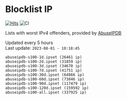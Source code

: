 # Blocklist IP

[![Hits](https://hits.seeyoufarm.com/api/count/incr/badge.svg?url=https%3A%2F%2Fgithub.com%2Fborestad%2Fblocklist-ip%2F&count_bg=%2379C83D&title_bg=%23555555&icon=&icon_color=%23E7E7E7&title=hits&edge_flat=false)](https://hits.seeyoufarm.com)  ![CI](https://img.shields.io/github/workflow/status/borestad/blocklist-ip/CI?style=flat-square)

Lists with worst IPv4 offenders, provided by [AbuseIPDB](https://www.abuseipdb.com/)

<!-- FOOTER-PLACEHOLDER -->
Updated every 5 hours<br>
Last update: `2023-08-01 - 10:18:45`
```
abuseipdb-s100-1d.ipset (26461 ip)
abuseipdb-s100-2d.ipset (31859 ip)
abuseipdb-s100-3d.ipset (34670 ip)
abuseipdb-s100-7d.ipset (41751 ip)
abuseipdb-s100-30d.ipset (64866 ip)
abuseipdb-s100-60d.ipset (73846 ip)
abuseipdb-s100-90d.ipset (117479 ip)
abuseipdb-s100-120d.ipset (159592 ip)
abuseipdb-s100-all.ipset (337925 ip)
```
